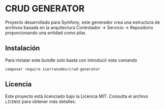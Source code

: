 # CRUD GENERATOR

Proyecto desarrollado para Symfony, este generador crea una estructura de archivos basada en la arquitectura Controlador -> Servicio -> Repositorio proporcionando una entidad como pilar.

## Instalación

Para instalar este bundle solo basta con introducir este comando

    composer require iserranodev/crud-generator

## Licencia

Este proyecto está licenciado bajo la Licencia MIT. Consulta el archivo `LICENSE` para obtener más detalles.
